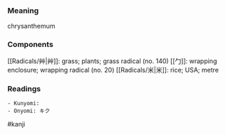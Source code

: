 ### Meaning

chrysanthemum

### Components

[[Radicals/艸|艸]]: grass; plants; grass radical (no. 140) [[勹]]: wrapping enclosure; wrapping radical (no. 20) [[Radicals/米|米]]: rice; USA; metre

### Readings

```
- Kunyomi: 
- Onyomi: キク
```

#kanji